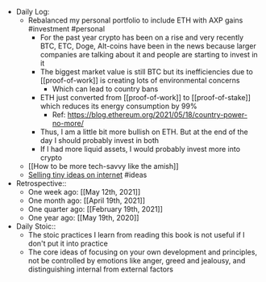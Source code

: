 - Daily Log:
    - Rebalanced my personal portfolio to include ETH with AXP gains #investment #personal
        - For the past year crypto has been on a rise and very recently BTC, ETC, Doge, Alt-coins have been in the news because larger companies are talking about it and people are starting to invest in it
        - The biggest market value is still BTC but its inefficiencies due to [[proof-of-work]] is creating lots of environmental concerns
            - Which can lead to country bans
        - ETH just converted from [[proof-of-work]] to [[proof-of-stake]] which reduces its energy consumption by 99%
            - Ref: https://blog.ethereum.org/2021/05/18/country-power-no-more/
        - Thus, I am a little bit more bullish on ETH. But at the end of the day I should probably invest in both
        - If I had more liquid assets, I would probably invest more into crypto
    - [[How to be more tech-savvy like the amish]]
    - [Selling tiny ideas on internet](https://tinyprojects.dev/posts/selling_tiny_internet_projects_for_fun_and_profit) #ideas
- Retrospective::
    - One week ago: [[May 12th, 2021]]
    - One month ago: [[April 19th, 2021]]
    - One quarter ago: [[February 19th, 2021]]
    - One year ago: [[May 19th, 2020]]
- Daily Stoic::
    - The stoic practices I learn from reading this book is not useful if I don't put it into practice
    - The core ideas of focusing on your own development and principles, not be controlled by emotions like anger, greed and jealousy, and distinguishing internal from external factors
